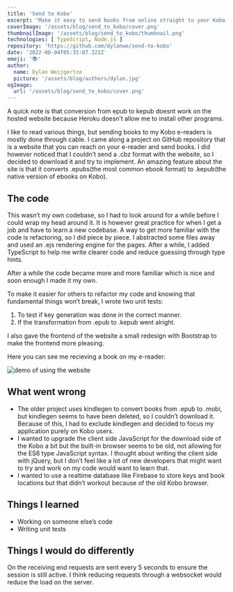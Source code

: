 ```yaml
---
title: 'Send to Kobo'
excerpt: "Make it easy to send books from online straight to your Kobo ereader."
coverImage: '/assets/blog/send_to_kobo/cover.png'
thumbnailImage: '/assets/blog/send_to_kobo/thumbnail.png'
technologies: [ TypeScript, Node.js ]
repository: 'https://github.com/dylanwe/send-to-kobo'
date: '2022-08-04T05:35:07.322Z'
emoji: '📚'
author:
  name: Dylan Weijgertze
  picture: '/assets/blog/authors/dylan.jpg'
ogImage:
  url: '/assets/blog/send_to_kobo/cover.png'
---
```


A quick note is that conversion from epub to kepub doesnt work on the hosted website because Heroku doesn’t allow me to install other programs.

I like to read various things, but sending books to my Kobo e-readers is mostly done through cable. I came along a project on GitHub repository that is a website that you can reach on your e-reader and send books. I did however noticed that I couldn’t send a .cbz format with the website, so I decided to download it and try to implement. An amazing feature about the site is that it converts .epubs(the most common ebook format) to .kepub(the native version of ebooks on Kobo).

## The code
This wasn’t my own codebase, so I had to look around for a while before I could wrap my head around it. It is however great practice for when I get a job and have to learn a new codebase. A way to get more familiar with the code is refactoring, so I did piece by piece. I abstracted some files away and used an .ejs rendering engine for the pages. After a while, I added TypeScript to help me write clearer code and reduce guessing through type hints.

After a while the code became more and more familiar which is nice and soon enough I made it my own.

To make it easier for others to refactor my code and knowing that fundamental things won’t break, I wrote two unit tests:
1. To test if key generation was done in the correct manner.
2. If the transformation from .epub to .kepub went alright.

I also gave the frontend of the website a small redesign with Bootstrap to make the frontend more pleasing.

Here you can see me recieving a book on my e-reader:

![demo of using the website](/assets/blog/send_to_kobo/preview.jpg)

## What went wrong
- The older project uses kindlegen to convert books from .epub to .mobi, but kindlegen seems to have been deleted, so I couldn’t download it. Because of this, I had to exclude kindlegen and decided to focus my application purely on Kobo users.
- I wanted to upgrade the client side JavaScript for the download side of the Kobo a bit but the built-in browser seems to be old, not allowing for the ES6 type JavaScript syntax. I thought about writing the client side with jQuery, but I don’t feel like a lot of new developers that might want to try and work on my code would want to learn that.
- I wanted to use a realtime database like Firebase to store keys and book locations but that didn’t workout because of the old Kobo browser.

## Things I learned
- Working on someone else’s code
- Writing unit tests

## Things I would do differently

On the receiving end requests are sent every 5 seconds to ensure the session is still active. I think reducing requests through a websocket would reduce the load on the server.